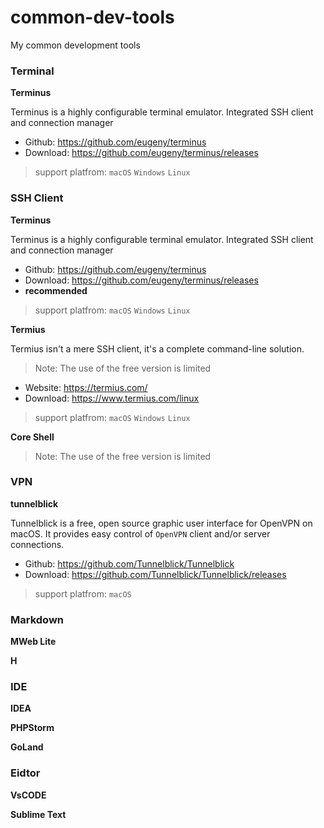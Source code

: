 # common-dev-tools

My common development tools

### Terminal

**Terminus**

Terminus is a highly configurable terminal emulator. Integrated SSH client and connection manager

- Github: https://github.com/eugeny/terminus
- Download: https://github.com/eugeny/terminus/releases

> support platfrom: `macOS` `Windows` `Linux`

### SSH Client

**Terminus**

Terminus is a highly configurable terminal emulator. Integrated SSH client and connection manager

- Github: https://github.com/eugeny/terminus
- Download: https://github.com/eugeny/terminus/releases
- **recommended**

> support platfrom: `macOS` `Windows` `Linux`

**Termius**

Termius isn't a mere SSH client, it's a complete command-line solution. 

> Note: The use of the free version is limited

- Website: https://termius.com/
- Download: https://www.termius.com/linux

> support platfrom: `macOS` `Windows` `Linux`

**Core Shell**

> Note: The use of the free version is limited

### VPN

**tunnelblick** 

Tunnelblick is a free, open source graphic user interface for OpenVPN on macOS.
It provides easy control of `OpenVPN` client and/or server connections.


- Github: https://github.com/Tunnelblick/Tunnelblick
- Download: https://github.com/Tunnelblick/Tunnelblick/releases

> support platfrom: `macOS`

### Markdown

**MWeb Lite**

**H**

### IDE

**IDEA**

**PHPStorm**

**GoLand**

### Eidtor

**VsCODE**

**Sublime Text**

